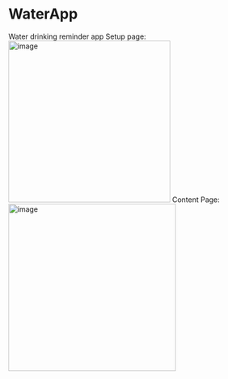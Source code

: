 # WaterApp
Water drinking reminder app
Setup page:
<img width="320" alt="image" src="https://github.com/user-attachments/assets/588865eb-c7f7-4396-b123-d5d9a1f7162d">
Content Page:
<img width="331" alt="image" src="https://github.com/user-attachments/assets/e59f266f-81e1-4f68-97af-8c6f57f13909">


